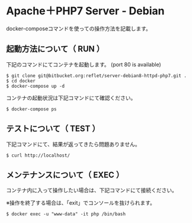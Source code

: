 # Apache＋PHP7 Server - Debian

docker-composeコマンドを使っての操作方法を記載します。

## 起動方法について（ RUN ）

下記のコマンドにてコンテナを起動します。 (port 80 is available)

```
$ git clone git@bitbucket.org:reflet/server-debian8-httpd-php7.git .
$ cd docker
$ docker-compose up -d
```

コンテナの起動状況は下記コマンドにて確認ください。

```
$ docker-compose ps
```

## テストについて（ TEST ）

下記コマンドにて、結果が返ってきたら問題ありません。

```
$ curl http://localhost/
```

## メンテナンスについて（ EXEC ）

コンテナ内に入って操作したい場合は、下記コマンドにて接続ください。

※操作を終了する場合は、「exit」でコンソールを抜けられます。

```
$ docker exec -u "www-data" -it php /bin/bash
```